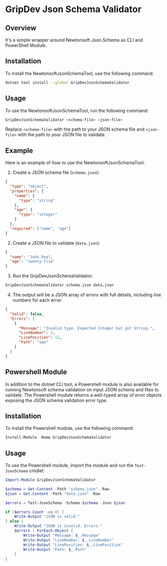 # GripDev Json Schema Validator

## Overview

It's a simple wrapper around Newtonsoft.Json.Schema as CLI and PowerShell Module.



## Installation

To install the NewtonsoftJsonSchemaTool, use the following command:

```sh
dotnet tool install --global GripDevJsonSchemaValidator
```

## Usage

To use the NewtonsoftJsonSchemaTool, run the following command:

```sh
GripDevJsonSchemaValidator <schema-file> <json-file>
```

Replace `<schema-file>` with the path to your JSON schema file and `<json-file>` with the path to your JSON file to validate.

## Example

Here is an example of how to use the NewtonsoftJsonSchemaTool:

1. Create a JSON schema file (`schema.json`):

```json
{
  "type": "object",
  "properties": {
    "name": {
      "type": "string"
    },
    "age": {
      "type": "integer"
    }
  },
  "required": ["name", "age"]
}
```

2. Create a JSON file to validate (`data.json`):

```json
{
  "name": "John Doe",
  "age": "twenty-five"
}
```

3. Run the GripDevJsonSchemaValidator:

```sh
GripDevJsonSchemaValidator schema.json data.json
```

4. The output will be a JSON array of errors with full details, including line numbers for each error:

```json
{
  "Valid": false,
  "Errors": [
    {
      "Message": "Invalid type. Expected Integer but got String.",
      "LineNumber": 3,
      "LinePosition": 12,
      "Path": "age"
    }
  ]
}
```

## Powershell Module

In addition to the dotnet CLI tool, a Powershell module is also available for running Newtonsoft schema validation on input JSON schema and files to validate. The Powershell module returns a well-typed array of error objects exposing the JSON schema validation error type.

## Installation

To install the Powershell module, use the following command:

```powershell
Install-Module -Name GripDevJsonSchemaValidator
```

## Usage

To use the Powershell module, import the module and run the `Test-JsonSchema` cmdlet:

```powershell
Import-Module GripDevJsonSchemaValidator

$schema = Get-Content -Path "schema.json" -Raw
$json = Get-Content -Path "data.json" -Raw

$errors = Test-JsonSchema -Schema $schema -Json $json

if ($errors.Count -eq 0) {
    Write-Output "JSON is valid."
} else {
    Write-Output "JSON is invalid. Errors:"
    $errors | ForEach-Object {
        Write-Output "Message: $_.Message"
        Write-Output "LineNumber: $_.LineNumber"
        Write-Output "LinePosition: $_.LinePosition"
        Write-Output "Path: $_.Path"
    }
}
```
